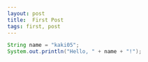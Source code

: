 ```yaml
---
layout: post
title:  First Post
tags: first, post
---
```


```java
String name = "kaki05";
System.out.println("Hello, " + name + "!");
```
